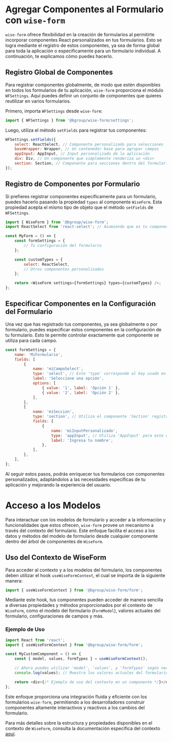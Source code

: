 # Agregar Componentes al Formulario con `wise-form`

`wise-form` ofrece flexibilidad en la creación de formularios al permitirte incorporar componentes React personalizados
en tus formularios. Esto se logra mediante el registro de estos componentes, ya sea de forma global para toda la
aplicación o específicamente para un formulario individual. A continuación, te explicamos cómo puedes hacerlo.

## Registro Global de Componentes

Para registrar componentes globalmente, de modo que estén disponibles en todos los formularios de tu aplicación,
`wise-form` proporciona el módulo `WFSettings`. Aquí puedes definir un conjunto de componentes que quieres reutilizar en
varios formularios.

Primero, importa `WFSettings` desde `wise-form`:

```javascript
import { WFSettings } from '@bgroup/wise-form/settings';
```

Luego, utiliza el método `setFields` para registrar tus componentes:

```javascript
WFSettings.setFields({
	select: ReactSelect, // Componente personalizado para selecciones
	baseWrapper: Wrapper, // Un contenedor base para agrupar campos
	appInput: AppInput, // Input personalizado de la aplicación
	div: Div, // Un componente que simplemente renderiza un <div>
	section: Section, // Componente para secciones dentro del formulario
});
```

## Registro de Componentes por Formulario

Si prefieres registrar componentes específicamente para un formulario, puedes hacerlo pasando la propiedad `types` al
componente `WiseForm`. Esta propiedad acepta el mismo tipo de objeto que el método `setFields` de `WFSettings`.

```javascript
import { WiseForm } from '@bgroup/wise-form';
import ReactSelect from 'react-select'; // Asumiendo que es tu componente personalizado

const MyForm = () => {
	const formSettings = {
		// Tu configuración del formulario
	};

	const customTypes = {
		select: ReactSelect,
		// Otros componentes personalizados
	};

	return <WiseForm settings={formSettings} types={customTypes} />;
};
```

## Especificar Componentes en la Configuración del Formulario

Una vez que has registrado tus componentes, ya sea globalmente o por formulario, puedes especificar estos componentes en
la configuración de tu formulario. Esto te permite controlar exactamente qué componente se utiliza para cada campo.

```javascript
const formSettings = {
	name: 'MiFormulario',
	fields: [
		{
			name: 'miCampoSelect',
			type: 'select', // Este 'type' corresponde al key usado en el registro de componentes
			label: 'Seleccione una opción',
			options: [
				{ value: '1', label: 'Opción 1' },
				{ value: '2', label: 'Opción 2' },
			],
		},
		{
			name: 'miSeccion',
			type: 'section', // Utiliza el componente 'Section' registrado
			fields: [
				{
					name: 'miInputPersonalizado',
					type: 'appInput', // Utiliza 'AppInput' para este campo
					label: 'Ingresa tu nombre',
				},
			],
		},
	],
};
```

Al seguir estos pasos, podrás enriquecer tus formularios con componentes personalizados, adaptándolos a las necesidades
específicas de tu aplicación y mejorando la experiencia del usuario.

# Acceso a los Modelos

Para interactuar con los modelos de formulario y acceder a la información y funcionalidades que estos ofrecen,
`wise-form` provee un mecanismo a través del contexto del formulario. Este enfoque facilita el acceso a los datos y
métodos del modelo de formulario desde cualquier componente dentro del árbol de componentes de `WiseForm`.

## Uso del Contexto de WiseForm

Para acceder al contexto y a los modelos del formulario, los componentes deben utilizar el hook `useWiseFormContext`, el
cual se importa de la siguiente manera:

```javascript
import { useWiseFormContext } from '@bgroup/wise-form/form';
```

Mediante este hook, tus componentes pueden acceder de manera sencilla a diversas propiedades y métodos proporcionados
por el contexto de `WiseForm`, como el modelo del formulario (`FormModel`), valores actuales del formulario,
configuraciones de campos y más.

### Ejemplo de Uso

```javascript
import React from 'react';
import { useWiseFormContext } from '@bgroup/wise-form/form';

const MyCustomComponent = () => {
	const { model, values, formTypes } = useWiseFormContext();

	// Ahora puedes utilizar 'model', 'values', y 'formTypes' según necesites
	console.log(values); // Muestra los valores actuales del formulario

	return <div>{/* Ejemplo de uso del contexto en un componente */}</div>;
};
```

Este enfoque proporciona una integración fluida y eficiente con los formularios `wise-form`, permitiendo a los
desarrolladores construir componentes altamente interactivos y reactivos a los cambios del formulario.

Para más detalles sobre la estructura y propiedades disponibles en el contexto de `WiseForm`, consulta la documentación
específica del contexto [aquí](../ui/context.md).
